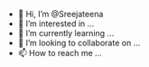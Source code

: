 - 👋 Hi, I’m @Sreejateena
- 👀 I’m interested in ...
- 🌱 I’m currently learning ...
- 💞️ I’m looking to collaborate on ...
- 📫 How to reach me ...

<!---
Sreejateena/Sreejateena is a ✨ special ✨ repository because its `README.md` (this file) appears on your GitHub profile.
You can click the Preview link to take a look at your changes.
--->
